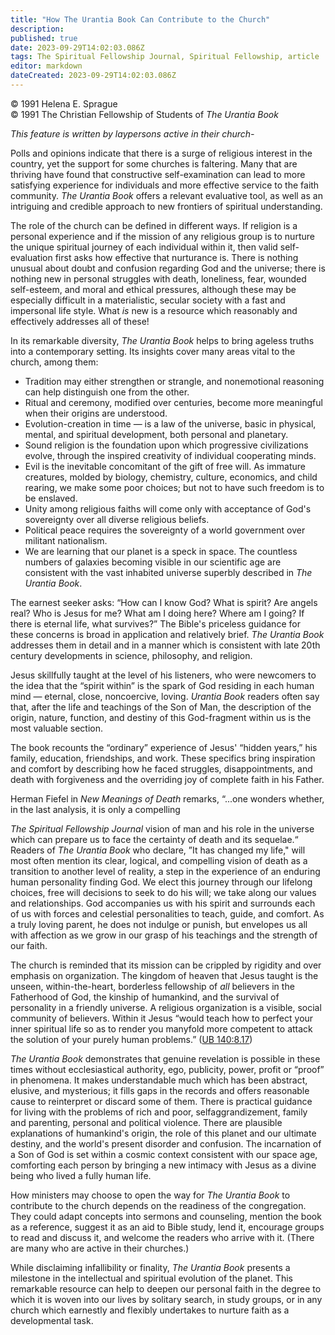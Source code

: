 ```yaml
---
title: "How The Urantia Book Can Contribute to the Church"
description: 
published: true
date: 2023-09-29T14:02:03.086Z
tags: The Spiritual Fellowship Journal, Spiritual Fellowship, article
editor: markdown
dateCreated: 2023-09-29T14:02:03.086Z
---
```


<p class="v-card v-sheet theme--light gray lighten-3 px-2">© 1991 Helena E. Sprague<br>© 1991 The Christian Fellowship of Students of <i>The Urantia Book</i></p>

_This feature is written by laypersons active in their church-_

Polls and opinions indicate that there is a surge of religious interest in the country, yet the support for some churches is faltering. Many that are thriving have found that constructive self-examination can lead to more satisfying experience for individuals and more effective service to the faith community. _The Urantia Book_ offers a relevant evaluative tool, as well as an intriguing and credible approach to new frontiers of spiritual understanding.

The role of the church can be defined in different ways. If religion is a personal experience and if the mission of any religious group is to nurture the unique spiritual journey of each individual within it, then valid self-evaluation first asks how effective that nurturance is. There is nothing unusual about doubt and confusion regarding God and the universe; there is nothing new in personal struggles with death, loneliness, fear, wounded self-esteem, and moral and ethical pressures, although these may be especially difficult in a materialistic, secular society with a fast and impersonal life style. What _is_ new is a resource which reasonably and effectively addresses all of these!

In its remarkable diversity, _The Urantia Book_ helps to bring ageless truths into a contemporary setting. Its insights cover many areas vital to the church, among them:

- Tradition may either strengthen or strangle, and nonemotional reasoning can help distinguish one from the other.
- Ritual and ceremony, modified over centuries, become more meaningful when their origins are understood.
- Evolution-creation in time — is a law of the universe, basic in physical, mental, and spiritual development, both personal and planetary.
- Sound religion is the foundation upon which progressive civilizations evolve, through the inspired creativity of individual cooperating minds.
- Evil is the inevitable concomitant of the gift of free will. As immature creatures, molded by biology, chemistry, culture, economics, and child rearing, we make some poor choices; but not to have such freedom is to be enslaved.
- Unity among religious faiths will come only with acceptance of God's sovereignty over all diverse religious beliefs.
- Political peace requires the sovereignty of a world government over militant nationalism.
- We are learning that our planet is a speck in space. The countless numbers of galaxies becoming visible in our scientific age are consistent with the vast inhabited universe superbly described in _The Urantia Book_.

The earnest seeker asks: “How can I know God? What is spirit? Are angels real? Who is Jesus for me? What am I doing here? Where am I going? If there is eternal life, what survives?” The Bible's priceless guidance for these concerns is broad in application and relatively brief. _The Urantia Book_ addresses them in detail and in a manner which is consistent with late 20th century developments in science, philosophy, and religion.

Jesus skillfully taught at the level of his listeners, who were newcomers to the idea that the “spirit within” is the spark of God residing in each human mind — eternal, close, noncoercive, loving. _Urantia Book_ readers often say that, after the life and teachings of the Son of Man, the description of the origin, nature, function, and destiny of this God-fragment within us is the most valuable section.

The book recounts the “ordinary” experience of Jesus' “hidden years,” his family, education, friendships, and work. These specifics bring inspiration and comfort by describing how he faced struggles, disappointments, and death with forgiveness and the overriding joy of complete faith in his Father.

Herman Fiefel in _New Meanings of Death_ remarks, “...one wonders whether, in the last analysis, it is only a compelling

_The Spiritual Fellowship Journal_ vision of man and his role in the universe which can prepare us to face the certainty of death and its sequelae.“ Readers of _The Urantia Book_ who declare, ”It has changed my life," will most often mention its clear, logical, and compelling vision of death as a transition to another level of reality, a step in the experience of an enduring human personality finding God. We elect this journey through our lifelong choices, free will decisions to seek to do his will; we take along our values and relationships. God accompanies us with his spirit and surrounds each of us with forces and celestial personalities to teach, guide, and comfort. As a truly loving parent, he does not indulge or punish, but envelopes us all with affection as we grow in our grasp of his teachings and the strength of our faith.

The church is reminded that its mission can be crippled by rigidity and over emphasis on organization. The kingdom of heaven that Jesus taught is the unseen, within-the-heart, borderless fellowship of _all_ believers in the Fatherhood of God, the kinship of humankind, and the survival of personality in a friendly universe. A religious organization is a visible, social community of believers. Within it Jesus “would teach how to perfect your inner spiritual life so as to render you manyfold more competent to attack the solution of your purely human problems.” ([UB 140:8.17](/en/The_Urantia_Book/140#p8_17))

_The Urantia Book_ demonstrates that genuine revelation is possible in these times without ecclesiastical authority, ego, publicity, power, profit or “proof” in phenomena. It makes understandable much which has been abstract, elusive, and mysterious; it fills gaps in the records and offers reasonable cause to reinterpret or discard some of them. There is practical guidance for living with the problems of rich and poor, selfaggrandizement, family and parenting, personal and political violence. There are plausible explanations of humankind's origin, the role of this planet and our ultimate destiny, and the world's present disorder and confusion. The incarnation of a Son of God is set within a cosmic context consistent with our space age, comforting each person by bringing a new intimacy with Jesus as a divine being who lived a fully human life.

How ministers may choose to open the way for _The Urantia Book_ to contribute to the church depends on the readiness of the congregation. They could adapt concepts into sermons and counseling, mention the book as a reference, suggest it as an aid to Bible study, lend it, encourage groups to read and discuss it, and welcome the readers who arrive with it. (There are many who are active in their churches.)

While disclaiming infallibility or finality, _The Urantia Book_ presents a milestone in the intellectual and spiritual evolution of the planet. This remarkable resource can help to deepen our personal faith in the degree to which it is woven into our lives by solitary search, in study groups, or in any church which earnestly and flexibly undertakes to nurture faith as a developmental task.